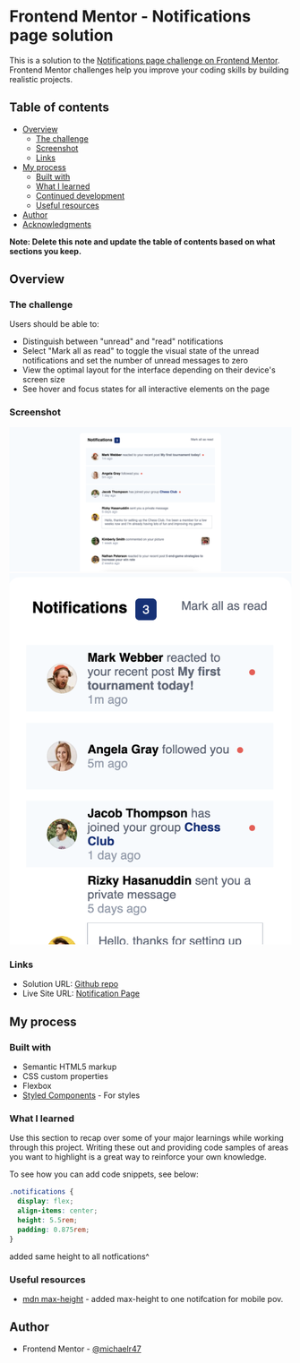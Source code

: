 # Frontend Mentor - Notifications page solution

This is a solution to the [Notifications page challenge on Frontend Mentor](https://www.frontendmentor.io/challenges/notifications-page-DqK5QAmKbC). Frontend Mentor challenges help you improve your coding skills by building realistic projects. 

## Table of contents

- [Overview](#overview)
  - [The challenge](#the-challenge)
  - [Screenshot](#screenshot)
  - [Links](#links)
- [My process](#my-process)
  - [Built with](#built-with)
  - [What I learned](#what-i-learned)
  - [Continued development](#continued-development)
  - [Useful resources](#useful-resources)
- [Author](#author)
- [Acknowledgments](#acknowledgments)

**Note: Delete this note and update the table of contents based on what sections you keep.**

## Overview

### The challenge

Users should be able to:

- Distinguish between "unread" and "read" notifications
- Select "Mark all as read" to toggle the visual state of the unread notifications and set the number of unread messages to zero
- View the optimal layout for the interface depending on their device's screen size
- See hover and focus states for all interactive elements on the page

### Screenshot

![](./assets/images/desktop%20notifications%20page.png)
![](./assets/images/mobile%20notifications%20page.png)


### Links

- Solution URL: [Github repo](https://github.com/michaelr47/NotificationsPage)
- Live Site URL: [Notification Page](https://your-live-site-url.com)

## My process

### Built with

- Semantic HTML5 markup
- CSS custom properties
- Flexbox
- [Styled Components](https://styled-components.com/) - For styles


### What I learned

Use this section to recap over some of your major learnings while working through this project. Writing these out and providing code samples of areas you want to highlight is a great way to reinforce your own knowledge.

To see how you can add code snippets, see below:

```css
.notifications {
  display: flex;
  align-items: center;
  height: 5.5rem;
  padding: 0.875rem;
}
```
added same height to all notfications^ 

### Useful resources

- [mdn max-height](https://developer.mozilla.org/en-US/docs/Web/CSS/max-height) - added max-height to one notifcation for mobile pov.


## Author

- Frontend Mentor - [@michaelr47](https://www.frontendmentor.io/profile/michaelr47)
